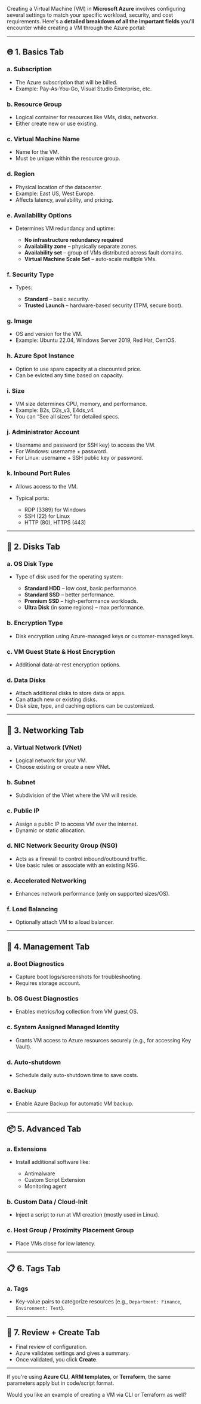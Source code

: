 Creating a Virtual Machine (VM) in **Microsoft Azure** involves configuring several settings to match your specific workload, security, and cost requirements. Here's a **detailed breakdown of all the important fields** you'll encounter while creating a VM through the Azure portal:

---

## 🌐 1. **Basics Tab**

### a. **Subscription**

* The Azure subscription that will be billed.
* Example: Pay-As-You-Go, Visual Studio Enterprise, etc.

### b. **Resource Group**

* Logical container for resources like VMs, disks, networks.
* Either create new or use existing.

### c. **Virtual Machine Name**

* Name for the VM.
* Must be unique within the resource group.

### d. **Region**

* Physical location of the datacenter.
* Example: East US, West Europe.
* Affects latency, availability, and pricing.

### e. **Availability Options**

* Determines VM redundancy and uptime:

  * **No infrastructure redundancy required**
  * **Availability zone** – physically separate zones.
  * **Availability set** – group of VMs distributed across fault domains.
  * **Virtual Machine Scale Set** – auto-scale multiple VMs.

### f. **Security Type**

* Types:

  * **Standard** – basic security.
  * **Trusted Launch** – hardware-based security (TPM, secure boot).

### g. **Image**

* OS and version for the VM.
* Example: Ubuntu 22.04, Windows Server 2019, Red Hat, CentOS.

### h. **Azure Spot Instance**

* Option to use spare capacity at a discounted price.
* Can be evicted any time based on capacity.

### i. **Size**

* VM size determines CPU, memory, and performance.
* Example: B2s, D2s\_v3, E4ds\_v4.
* You can “See all sizes” for detailed specs.

### j. **Administrator Account**

* Username and password (or SSH key) to access the VM.
* For Windows: username + password.
* For Linux: username + SSH public key or password.

### k. **Inbound Port Rules**

* Allows access to the VM.
* Typical ports:

  * RDP (3389) for Windows
  * SSH (22) for Linux
  * HTTP (80), HTTPS (443)

---

## 💾 2. **Disks Tab**

### a. **OS Disk Type**

* Type of disk used for the operating system:

  * **Standard HDD** – low cost, basic performance.
  * **Standard SSD** – better performance.
  * **Premium SSD** – high-performance workloads.
  * **Ultra Disk** (in some regions) – max performance.

### b. **Encryption Type**

* Disk encryption using Azure-managed keys or customer-managed keys.

### c. **VM Guest State & Host Encryption**

* Additional data-at-rest encryption options.

### d. **Data Disks**

* Attach additional disks to store data or apps.
* Can attach new or existing disks.
* Disk size, type, and caching options can be customized.

---

## 🧭 3. **Networking Tab**

### a. **Virtual Network (VNet)**

* Logical network for your VM.
* Choose existing or create a new VNet.

### b. **Subnet**

* Subdivision of the VNet where the VM will reside.

### c. **Public IP**

* Assign a public IP to access VM over the internet.
* Dynamic or static allocation.

### d. **NIC Network Security Group (NSG)**

* Acts as a firewall to control inbound/outbound traffic.
* Use basic rules or associate with an existing NSG.

### e. **Accelerated Networking**

* Enhances network performance (only on supported sizes/OS).

### f. **Load Balancing**

* Optionally attach VM to a load balancer.

---

## 🔐 4. **Management Tab**

### a. **Boot Diagnostics**

* Capture boot logs/screenshots for troubleshooting.
* Requires storage account.

### b. **OS Guest Diagnostics**

* Enables metrics/log collection from VM guest OS.

### c. **System Assigned Managed Identity**

* Grants VM access to Azure resources securely (e.g., for accessing Key Vault).

### d. **Auto-shutdown**

* Schedule daily auto-shutdown time to save costs.

### e. **Backup**

* Enable Azure Backup for automatic VM backup.

---

## 📦 5. **Advanced Tab**

### a. **Extensions**

* Install additional software like:

  * Antimalware
  * Custom Script Extension
  * Monitoring agent

### b. **Custom Data / Cloud-Init**

* Inject a script to run at VM creation (mostly used in Linux).

### c. **Host Group / Proximity Placement Group**

* Place VMs close for low latency.

---

## 📋 6. **Tags Tab**

### a. **Tags**

* Key-value pairs to categorize resources (e.g., `Department: Finance`, `Environment: Test`).

---

## 🧾 7. **Review + Create Tab**

* Final review of configuration.
* Azure validates settings and gives a summary.
* Once validated, you click **Create**.

---

If you're using **Azure CLI**, **ARM templates**, or **Terraform**, the same parameters apply but in code/script format.

Would you like an example of creating a VM via CLI or Terraform as well?
